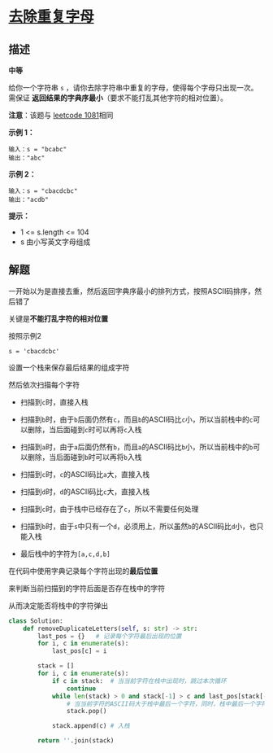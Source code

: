 # [去除重复字母](https://leetcode-cn.com/problems/remove-duplicate-letters/)

## 描述

**中等**

给你一个字符串 `s` ，请你去除字符串中重复的字母，使得每个字母只出现一次。需保证 **返回结果的字典序最小**（要求不能打乱其他字符的相对位置）。

**注意**：该题与 [leetcode 1081](https://leetcode-cn.com/problems/smallest-subsequence-of-distinct-characters )相同



**示例 1：**

```
输入：s = "bcabc"
输出："abc"
```

**示例 2：**

```
输入：s = "cbacdcbc"
输出："acdb"
```

**提示：**

- 1 <= s.length <= 104
- s 由小写英文字母组成

## 解题

一开始以为是直接去重，然后返回字典序最小的排列方式，按照ASCII码排序，然后错了

关键是**不能打乱字符的相对位置**

按照示例2

`s = 'cbacdcbc'`

设置一个栈来保存最后结果的组成字符

然后依次扫描每个字符

- 扫描到`c`时，直接入栈

- 扫描到`b`时，由于`b`后面仍然有`c`，而且`b`的ASCII码比`c`小，所以当前栈中的`c`可以删除，当后面碰到`c`时可以再将`c`入栈
- 扫描到`a`时，由于`a`后面仍然有`b`，而且`a`的ASCII码比`b`小，所以当前栈中的`b`可以删除，当后面碰到`b`时可以再将`b`入栈
- 扫描到`c`时，`c`的ASCII码比`a`大，直接入栈
- 扫描到`d`时，`d`的ASCII码比`c`大，直接入栈
- 扫描到`c`时，由于栈中已经存在了`c`，所以不需要任何处理
- 扫描到`b`时，由于`s`中只有一个`d`，必须用上，所以虽然`b`的ASCII码比`d`小，也只能入栈
- 最后栈中的字符为`[a,c,d,b]`

在代码中使用字典记录每个字符出现的**最后位置**

来判断当前扫描到的字符后面是否存在栈中的字符

从而决定能否将栈中的字符弹出



```python
class Solution:
    def removeDuplicateLetters(self, s: str) -> str:
        last_pos = {}	# 记录每个字符最后出现的位置
        for i, c in enumerate(s):
            last_pos[c] = i

        stack = []
        for i, c in enumerate(s):
            if c in stack:	# 当当前字符在栈中出现时，跳过本次循环
                continue
            while len(stack) > 0 and stack[-1] > c and last_pos[stack[-1]] > i:
                # 当当前字符的ASCII码大于栈中最后一个字符，同时，栈中最后一个字符在之后还会出现时，删除该字符
                stack.pop()

            stack.append(c)	# 入栈

        return ''.join(stack)
```

